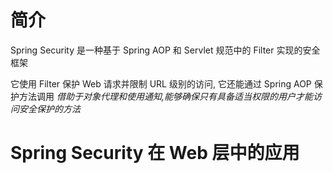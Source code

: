 # 简介

Spring Security 是一种基于 Spring AOP 和 Servlet 规范中的 Filter 实现的安全框架

它使用 Filter 保护 Web 请求并限制 URL 级别的访问, 它还能通过 Spring AOP 保护方法调用
*借助于对象代理和使用通知,能够确保只有具备适当权限的用户才能访问安全保护的方法*

# Spring Security 在 Web 层中的应用

